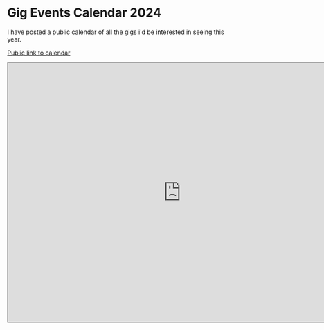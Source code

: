 # Gig Events Calendar 2024

I have posted a public calendar of all the gigs i'd be interested in seeing this year.

[Public link to calendar](https://calendar.google.com/calendar/embed?src=dimeskiad%40gmail.com&ctz=Australia%2FBrisbane)

<iframe src="https://calendar.google.com/calendar/embed?height=600&wkst=1&ctz=Australia%2FBrisbane&bgcolor=%23616161&showTitle=0&src=ZGltZXNraWFkQGdtYWlsLmNvbQ&color=%23039BE5" style="border:solid 1px #777" width="800" height="600" frameborder="0" scrolling="no"></iframe>